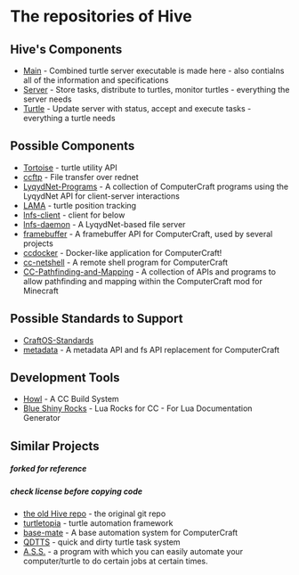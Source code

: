 # The repositories of Hive
## Hive's Components
* [Main](https://github.com/CC-Hive/Main) - Combined turtle server executable is made here - also contialns all of the information and specifications
* [Server](https://github.com/CC-Hive/Server) - Store tasks, distribute to turtles, monitor turtles - everything the server needs
* [Turtle](https://github.com/CC-Hive/Turtle) - Update server with status, accept and execute tasks - everything a turtle needs


## Possible Components
* [Tortoise](http://www.computercraft.info/forums2/index.php?/topic/26072-) - turtle utility API
* [ccftp](http://www.computercraft.info/forums2/index.php?/topic/26849-) - File transfer over rednet
* [LyqydNet-Programs](https://github.com/lyqyd/LyqydNet-Programs) - A collection of ComputerCraft programs using the LyqydNet API for client-server interactions
* [LAMA](https://github.com/KingofGamesYami/LAMA) - turtle position tracking
* [lnfs-client](https://github.com/lyqyd/lnfs-client) - client for below
* [lnfs-daemon](https://github.com/lyqyd/lnfs-daemon) - A LyqydNet-based file server
* [framebuffer](https://github.com/lyqyd/framebuffer) - A framebuffer API for ComputerCraft, used by several projects
* [ccdocker](https://github.com/jaredallard/ccdocker) - Docker-like application for ComputerCraft!
* [cc-netshell](https://github.com/lyqyd/cc-netshell) - A remote shell program for ComputerCraft
* [CC-Pathfinding-and-Mapping](https://github.com/blunty666/CC-Pathfinding-and-Mapping) - A collection of APIs and programs to allow pathfinding and mapping within the ComputerCraft mod for Minecraft

## Possible Standards to Support
* [CraftOS-Standards](https://github.com/oeed/CraftOS-Standards)
* [metadata](https://github.com/lyqyd/metadata) - A metadata API and fs API replacement for ComputerCraft

## Development Tools
* [Howl](https://github.com/SquidDev-CC/Howl) - A CC Build System
* [Blue Shiny Rocks](https://github.com/SquidDev-CC/Blue-Shiny-Rocks) - Lua Rocks for CC - For Lua Documentation Generator

## Similar Projects
##### forked for reference
##### check license before copying code
* [the old Hive repo](https://github.com/lupus590/CC-Hive_moved-see-readme/tree/master.old) - the original git repo
* [turtletopia](https://github.com/lyqyd/turtletopia) - turtle automation framework
* [base-mate](https://github.com/lyqyd/base-mate) - A base automation system for ComputerCraft
* [QDTTS](https://github.com/QBFreak/QDTTS) - quick and dirty turtle task system
* [A.S.S.](https://github.com/Lignumm/CCJam-2015) - a program with which you can easily automate your computer/turtle to do certain jobs at certain times.

